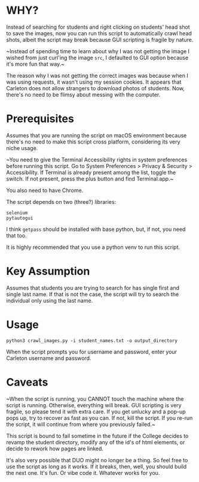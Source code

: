 WHY?
====

Instead of searching for students and right clicking on students' head shot to
save the images, now you can run this script to automatically crawl head shots,
albeit the script may break because GUI scripting is fragile by nature. 

~Instead of spending time to learn about why I was not getting the image I 
wished from just curl'ing the image `src`, I defaulted to GUI option because 
it's more fun that way.~

The reason why I was not getting the correct images was because when I was using
requests, it wasn't using my session cookies. It appears that Carleton does not 
allow strangers to download photos of students. Now, there's no need to be 
flimsy about messing with the computer. 

Prerequisites
=============

Assumes that you are running the script on macOS environment because there's 
no need to make this script cross platform, considering its very niche usage. 

~You need to give the Terminal Accessibility rights in system preferences before
running this script. Go to System Preferences > Privacy & Security > 
Accessibility. If Terminal is already present among the list, toggle the switch.
If not present, press the plus button and find Terminal.app.~

You also need to have Chrome.

The script depends on two (three?) libraries: 

```
selenium
pytautogui
```

I think `getpass` should be installed with base python, but, if not, you need
that too.

It is highly recommended that you use a python venv to run this script.

Key Assumption
==============

Assumes that students you are trying to search for has single first and single
last name. If that is not the case, the script will try to search the individual
only using the last name.

Usage
=====

```
python3 crawl_images.py -i student_names.txt -o output_directory
```

When the script prompts you for username and password, enter your Carleton
username and password.

Caveats
=======

~When the script is running, you CANNOT touch the machine where the script is 
running. Otherwise, everything will break. GUI scripting is very fragile, so
please tend it with extra care. If you get unlucky and a pop-up pops up, 
try to recover as fast as you can. If not, kill the script. If you re-run the
script, it will continue from where you previously failed.~

This script is bound to fail sometime in the future if the College decides 
to revamp the student directory, modify any of the id's of html elements, 
or decide to rework how pages are linked. 

It's also very possible that DUO might no longer be a thing. So feel free to 
use the script as long as it works. If it breaks, then, well, you should build 
the next one. It's fun. Or vibe code it. Whatever works for you.
